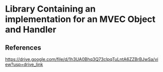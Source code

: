 # Library Containing an implementation for an MVEC Object and Handler

## References
https://drive.google.com/file/d/1h3UA0Bhq3Q73clpqTuLntA6ZZBrBJwSa/view?usp=drive_link
